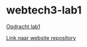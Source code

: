 # webtech3-lab1

[Opdracht lab1](https://docs.google.com/document/d/1R5Qka7RPHpRfYE-p8yE4r122jPyVGmThMnYMXwQUkMY/edit)

[Link naar website repository](https://github.com/LorienTheunissen/webtech3-lab1)
